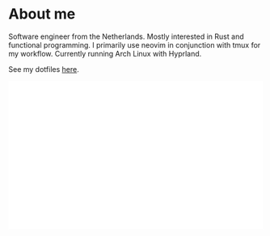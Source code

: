 # About me
Software engineer from the Netherlands.
Mostly interested in Rust and functional programming.
I primarily use neovim in conjunction with tmux for my workflow. Currently running Arch Linux with Hyprland.

See my dotfiles [here](https://github.com/Pjiwm/.dotfiles).

![Languages](https://github.com/Pjiwm/github-stats-transparent/blob/output/generated/languages.svg)
